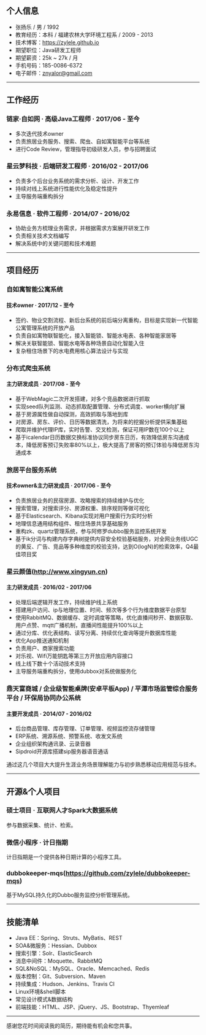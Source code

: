 ## 个人信息

- 张扬乐 / 男 / 1992
- 教育经历：本科 / 福建农林大学环境工程系 / 2009 - 2013
- 技术博客：https://zylele.github.io
- 期望职位：Java研发工程师
- 期望薪资：25k ~ 27k / 月
- 手机号码：185-0086-6372
- 电子邮件：znyalor@gmail.com

---

## 工作经历

### 链家·自如网 · 高级Java工程师 · 2017/06 - 至今

- 多次迭代技术owner
- 负责旅居业务服务、搜索、爬虫、自如寓智能平台等系统
- 进行Code Review，管理指导初级研发人员，参与招聘面试

### 星云梦科技 · 后端研发工程师 · 2016/02 - 2017/06

- 负责多个后台业务系统的需求分析、设计、开发工作
- 持续对线上系统进行性能优化及稳定性提升
- 主导服务端重构拆分

### 永易信息 · 软件工程师 · 2014/07 - 2016/02

- 协助业务方梳理业务需求，并根据需求方案展开研发工作
- 负责相关技术文档编写
- 解决系统中的关键问题和技术难题

---

## 项目经历

### 自如寓智能公寓系统

#### 技术owner · 2017/12 - 至今

- 签约、物业交割流程、新后台系统的前后端分离重构，目标是实现新一代智能公寓管理系统的开放产品
- 负责自如寓物联智能化，接入智能锁、智能水电表、各种智能家居等
- 解决关联智能锁、智能水电等各种场景自动化智能入住
- 复杂租住场景下的水电费用核心算法设计与实现

### 分布式爬虫系统

#### 主力研发成员 · 2017/08 - 至今

- 基于WebMagic二次开发搭建，对多个竞品数据进行抓取
- 实现seed队列监测、动态抓取配置管理、分布式调度、worker横向扩展
- 基于房源属性做自动探测，高效抓取与落地到库
- 对房源、房东、评价、日历等数据清洗，为将来的挖掘分析提供采集基础
- 爬取并维护代理IP库，实时告警、交叉检测，保证可用IP数在100个以上
- 基于icalendar日历数据交换标准协议同步房东日历，有效降低房东沟通成本，降低房客预订失败率80%以上，极大提高了房客的预订体验与降低房东沟通成本

### 旅居平台服务系统

#### 技术owner&主力研发成员 · 2017/06 - 至今

- 负责旅居业务的民宿房源、攻略搜索的持续维护与优化
- 搜索管理，对搜索评分、房源权重、排序规则等做可视化
- 基于Elasticsearch、Kibana实现对用户搜索行为实时分析
- 地理信息通用结构组件、租住场景共享基础服务
- 重构zk、quartz管理系统，参与阿修罗dubbo服务监控系统开发
- 基于ik分词与构建内存字典树提供内容安全校验基础服务，对全网业务线UGC的黄反、广告、竞品等多种维度的校验支持，达到O(logN)的检索效率，Q4最佳项目奖

### 星云颜值(http://www.xingyun.cn)

#### 主力研发成员 · 2016/02 - 2017/06

- 处理后端逻辑开发工作，持续维护线上系统
- 搭建用户访问、ip与地理位置、时间、频次等多个行为维度数据平台原型
- 使用RabbitMQ、数据缓存、定时调度等策略，优化直播间秒开、数据获取、用户点赞、mqtt广播机制，直播间性能提升100%以上
- 通过分库、优化表结构、读写分离、持续优化查询等提升数据库性能
- 优化App推送通知机制
- 负责用户、商家搜索功能
- 对乐视、Wifi万能钥匙等第三方开放应用内容接口
- 线上线下数十个活动技术支持
- 主导服务端重构拆分，使用dubbox对系统做服务化

### 鼎天富商城 / 企业级智能桌牌(安卓平板App) / 平潭市场监管综合服务平台 / 环保局协同办公系统

#### 主要开发成员 · 2014/07 - 2016/02

- 后台商品管理、库存管理、订单管理、视频监控流存储管理
- ERP系统、溯源系统、预警系统、收发文系统
- 企业组织架构通讯录、云录音器
- Sipdroid开源库搭建sip服务器语音通话

通过这几个项目大大提升生涯业务场景理解能力与初步熟悉移动应用规范与技术。

---

## 开源&个人项目

### 硕士项目 · 互联网人才Spark大数据系统

参与数据采集、统计、检索。

### 微信小程序 · 计日指期

计日指期是一个提供各种日期计算的小程序工具。

### dubbokeeper-mqs(https://github.com/zylele/dubbokeeper-mqs)

基于MySQL持久化的Dubbo服务监控分析管理系统。

---

## 技能清单

- Java EE：Spring、Struts、MyBatis、REST
- SOA&微服务：Hessian、Dubbox
- 搜索引擎：Solr、ElasticSearch
- 消息中间件：Moquette、RabbitMQ
- SQL&NoSQL：MySQL、Oracle、Memcached、Redis
- 版本控制：Git、Subversion、Maven
- 持续集成：Hudson、Jenkins、Travis CI
- Linux环境&shell脚本
- 常见设计模式&数据结构
- 前端技能：HTML、JSP、jQuery、JS、Bootstrap、Thyemleaf

---

感谢您花时间阅读我的简历，期待能有机会和您共事。